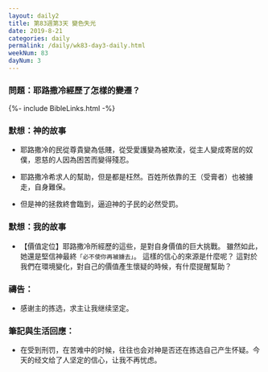 ```yaml
---
layout: daily2
title: 第83週第3天 變色失光
date: 2019-8-21
categories: daily
permalink: /daily/wk83-day3-daily.html
weekNum: 83
dayNum: 3
---
```


### 問題：耶路撒冷經歷了怎樣的變遷？

{%- include BibleLinks.html -%}

### 默想：神的故事
+ 耶路撒冷的民從尊貴變為低賤，從受愛護變為被欺淩，從主人變成寄居的奴僕，恩慈的人因為困苦而變得殘忍。

+ 耶路撒冷希求人的幫助，但是都是枉然。百姓所依靠的王（受膏者）也被擄走，自身難保。

+ 但是神的拯救終會臨到，逼迫神的子民的必然受罰。

### 默想：我的故事
+ 【價值定位】耶路撒冷所經歷的這些，是對自身價值的巨大挑戰。 雖然如此，她還是堅信神最終`「必不使你再被擄去」`。 這樣的信心的來源是什麼呢？ 這對於我們在環境變化，對自己的價值產生懷疑的時候，有什麼提醒幫助？

### 禱告：

+ 感谢主的拣选，求主让我继续坚定。

### 筆記與生活回應：

+ 在受到刑罚，在苦难中的时候，往往也会对神是否还在拣选自己产生怀疑。今天的经文给了人坚定的信心，让我不再忧虑。

